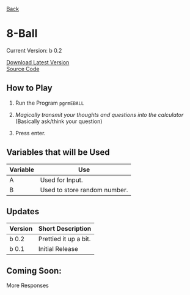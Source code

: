 [Back](javascript:history.back())

# 8-Ball

Current Version: b 0.2

[Download Latest Version](EBALL.8xp)<br/>
[Source Code](https://github.com/Chewsterchew/Ti84-Programs/blob/master/programs/8ball/source-code.txt)

## How to Play

1) Run the Program `pgrmEBALL`

2) _Magically transmit your thoughts and questions into the calculator_ (Basically ask/think your question)

3) Press enter.

## Variables that will be Used

Variable | Use
-------|------
A | Used for Input.
B | Used to store random number.

## Updates

Version | Short Description
--------|----------
b 0.2 | Prettied it up a bit.
b 0.1 | Initial Release

## Coming Soon:

More Responses
